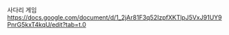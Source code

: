 사다리 게임</br>
https://docs.google.com/document/d/1_2jAr81F3q52IzpfXKTlpJ5VxJ91UY9PnrG5kxT4kqU/edit?tab=t.0
